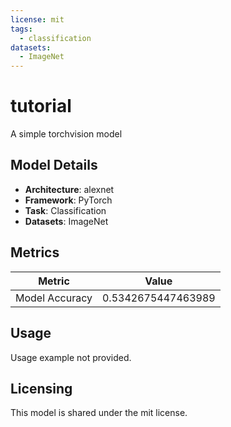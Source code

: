 ```yaml
---
license: mit
tags:
  - classification
datasets:
  - ImageNet
---
```


# tutorial

A simple torchvision model

## Model Details

- **Architecture**: alexnet
- **Framework**: PyTorch
- **Task**: Classification
- **Datasets**: ImageNet

## Metrics

| Metric | Value |
|--------|-------|
| Model Accuracy | 0.5342675447463989 |

## Usage

Usage example not provided.

## Licensing

This model is shared under the mit license.
